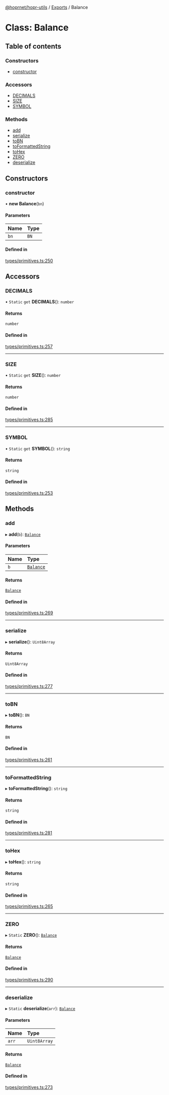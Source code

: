 [@hoprnet/hopr-utils](../README.md) / [Exports](../modules.md) / Balance

# Class: Balance

## Table of contents

### Constructors

- [constructor](balance.md#constructor)

### Accessors

- [DECIMALS](balance.md#decimals)
- [SIZE](balance.md#size)
- [SYMBOL](balance.md#symbol)

### Methods

- [add](balance.md#add)
- [serialize](balance.md#serialize)
- [toBN](balance.md#tobn)
- [toFormattedString](balance.md#toformattedstring)
- [toHex](balance.md#tohex)
- [ZERO](balance.md#zero)
- [deserialize](balance.md#deserialize)

## Constructors

### constructor

• **new Balance**(`bn`)

#### Parameters

| Name | Type |
| :------ | :------ |
| `bn` | `BN` |

#### Defined in

[types/primitives.ts:250](https://github.com/hoprnet/hoprnet/blob/master/packages/utils/src/types/primitives.ts#L250)

## Accessors

### DECIMALS

• `Static` `get` **DECIMALS**(): `number`

#### Returns

`number`

#### Defined in

[types/primitives.ts:257](https://github.com/hoprnet/hoprnet/blob/master/packages/utils/src/types/primitives.ts#L257)

___

### SIZE

• `Static` `get` **SIZE**(): `number`

#### Returns

`number`

#### Defined in

[types/primitives.ts:285](https://github.com/hoprnet/hoprnet/blob/master/packages/utils/src/types/primitives.ts#L285)

___

### SYMBOL

• `Static` `get` **SYMBOL**(): `string`

#### Returns

`string`

#### Defined in

[types/primitives.ts:253](https://github.com/hoprnet/hoprnet/blob/master/packages/utils/src/types/primitives.ts#L253)

## Methods

### add

▸ **add**(`b`): [`Balance`](balance.md)

#### Parameters

| Name | Type |
| :------ | :------ |
| `b` | [`Balance`](balance.md) |

#### Returns

[`Balance`](balance.md)

#### Defined in

[types/primitives.ts:269](https://github.com/hoprnet/hoprnet/blob/master/packages/utils/src/types/primitives.ts#L269)

___

### serialize

▸ **serialize**(): `Uint8Array`

#### Returns

`Uint8Array`

#### Defined in

[types/primitives.ts:277](https://github.com/hoprnet/hoprnet/blob/master/packages/utils/src/types/primitives.ts#L277)

___

### toBN

▸ **toBN**(): `BN`

#### Returns

`BN`

#### Defined in

[types/primitives.ts:261](https://github.com/hoprnet/hoprnet/blob/master/packages/utils/src/types/primitives.ts#L261)

___

### toFormattedString

▸ **toFormattedString**(): `string`

#### Returns

`string`

#### Defined in

[types/primitives.ts:281](https://github.com/hoprnet/hoprnet/blob/master/packages/utils/src/types/primitives.ts#L281)

___

### toHex

▸ **toHex**(): `string`

#### Returns

`string`

#### Defined in

[types/primitives.ts:265](https://github.com/hoprnet/hoprnet/blob/master/packages/utils/src/types/primitives.ts#L265)

___

### ZERO

▸ `Static` **ZERO**(): [`Balance`](balance.md)

#### Returns

[`Balance`](balance.md)

#### Defined in

[types/primitives.ts:290](https://github.com/hoprnet/hoprnet/blob/master/packages/utils/src/types/primitives.ts#L290)

___

### deserialize

▸ `Static` **deserialize**(`arr`): [`Balance`](balance.md)

#### Parameters

| Name | Type |
| :------ | :------ |
| `arr` | `Uint8Array` |

#### Returns

[`Balance`](balance.md)

#### Defined in

[types/primitives.ts:273](https://github.com/hoprnet/hoprnet/blob/master/packages/utils/src/types/primitives.ts#L273)
